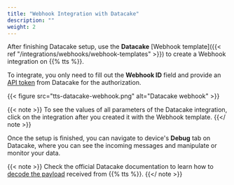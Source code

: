 ```yaml
---
title: "Webhook Integration with Datacake"
description: ""
weight: 2
---
```


After finishing Datacake setup, use the **Datacake** [Webhook template]({{< ref "/integrations/webhooks/webhook-templates" >}}) to create a Webhook integration on {{% tts %}}.

<!--more-->

To integrate, you only need to fill out the **Webhook ID** field and provide an [API token](https://docs.datacake.de/api/generate-access-token) from Datacake for the authorization.

{{< figure src="tts-datacake-webhook.png" alt="Datacake webhook" >}}

{{< note >}} To see the values of all parameters of the Datacake integration, click on the integration after you created it with the Webhook template. {{</ note >}}

Once the setup is finished, you can navigate to device's **Debug** tab on Datacake, where you can see the incoming messages and manipulate or monitor your data.

{{< note >}} Check the official Datacake documentation to learn how to [decode the payload](https://docs.datacake.de/lorawan/payload-decoders) received from {{% tts %}}. {{</ note >}}

